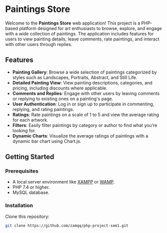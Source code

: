 # Paintings Store

Welcome to the **Paintings Store** web application! This project is a PHP-based platform designed for art enthusiasts to browse, explore, and engage with a wide collection of paintings. The application includes features for users to view painting details, leave comments, rate paintings, and interact with other users through replies.

## Features

- **Painting Gallery**: Browse a wide selection of paintings categorized by styles such as Landscapes, Portraits, Abstract, and Still Life.
- **Detailed Painting View**: View painting descriptions, categories, and pricing, including discounts where applicable.
- **Comments and Replies**: Engage with other users by leaving comments or replying to existing ones on a painting's page.
- **User Authentication**: Log in or sign up to participate in commenting, replying, and rating paintings.
- **Ratings**: Rate paintings on a scale of 1 to 5 and view the average rating for each artwork.
- **Filters**: Easily filter paintings by category or author to find what you’re looking for.
- **Dynamic Charts**: Visualize the average ratings of paintings with a dynamic bar chart using Chart.js.

## Getting Started

### Prerequisites

- A local server environment like [XAMPP](https://www.apachefriends.org/) or [WAMP](https://www.wampserver.com/).
- PHP 7.4 or higher.
- MySQL database.

### Installation

Clone this repository:
   ```bash
   git clone https://github.com/zamqq/php-project-sem1.git
